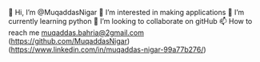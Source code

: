 👋 Hi, I’m @MuqaddasNigar
👀 I’m interested in making applications
🌱 I’m currently learning python
💞️ I’m looking to collaborate on gitHub 
📫 How to reach me muqaddas.bahria@2gmail.com (https://github.com/MuqaddasNigar) (https://www.linkedin.com/in/muqaddas-nigar-99a77b276/)

